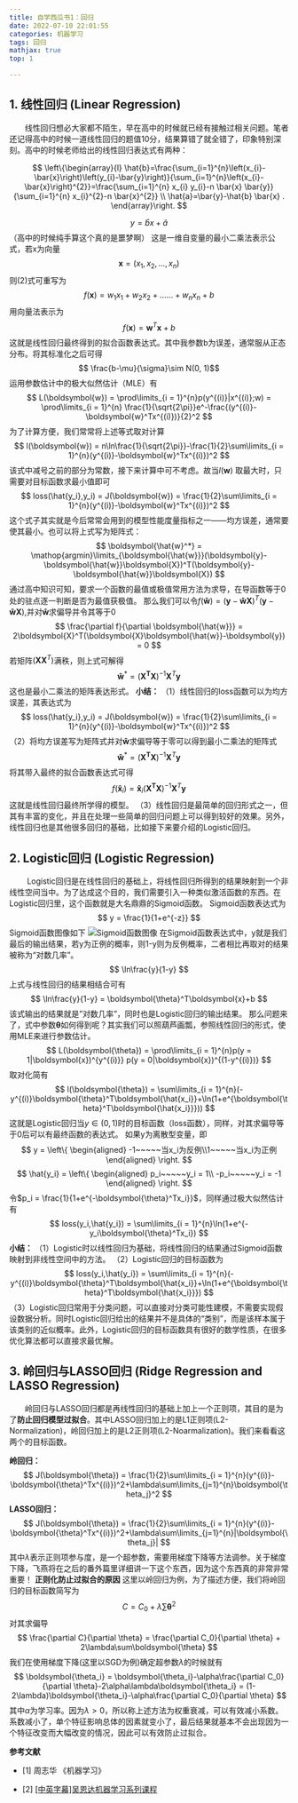 ```yaml
---
title: 自学西瓜书1：回归
date: 2022-07-10 22:01:55
categories: 机器学习
tags: 回归
mathjax: true
top: 1

---
```

## 1. 线性回归 (Linear Regression)
&emsp;&emsp;线性回归想必大家都不陌生，早在高中的时候就已经有接触过相关问题。笔者还记得高中的时候一道线性回归的题值10分，结果算错了就全错了，印象特别深刻。高中的时候老师给出的线性回归表达式有两种：
<!--more-->

$$
\left\{\begin{array}{l}
\hat{b}=\frac{\sum_{i=1}^{n}\left(x_{i}-\bar{x}\right)\left(y_{i}-\bar{y}\right)}{\sum_{i=1}^{n}\left(x_{i}-\bar{x}\right)^{2}}=\frac{\sum_{i=1}^{n} x_{i} y_{i}-n \bar{x} \bar{y}}{\sum_{i=1}^{n} x_{i}^{2}-n \bar{x}^{2}} \\
\hat{a}=\bar{y}-\hat{b} \bar{x} .
\end{array}\right.
$$

$$y = \hat{b}x+\hat{a}$$
（高中的时候纯手算这个真的是噩梦啊）
这是一维自变量的最小二乘法表示公式，若x为向量$$ \boldsymbol{x} = (x_1,x_2,...,x_n) $$
则(2)式可重写为
$$ f(\boldsymbol{x}) = w_1x_1+w_2x_2+......+w_nx_n+b $$
用向量法表示为
$$ f(\boldsymbol{x}) = \boldsymbol{w}^T\boldsymbol{x} + b$$
这就是线性回归最终得到的拟合函数表达式。其中我参数b为误差，通常服从正态分布。将其标准化之后可得
$$ \frac{b-\mu}{\sigma}\sim N(0, 1)$$
运用参数估计中的极大似然估计（MLE）有
$$
L(\boldsymbol{w}) = \prod\limits_{i = 1}^{n}p(y^{(i)}|x^{(i)};w) = \prod\limits_{i = 1}^{n} \frac{1}{\sqrt{2\pi}}e^-\frac{(y^{(i)}-\boldsymbol{w}^Tx^{(i)})}{2}^2
$$
为了计算方便，我们常常将上述等式取对计算
$$
    l(\boldsymbol{w}) = n\ln\frac{1}{\sqrt{2\pi}}-\frac{1}{2}\sum\limits_{i = 1}^{n}(y^{(i)}-\boldsymbol{w}^Tx^{(i)})^2
$$
该式中减号之前的部分为常数，接下来计算中可不考虑。故当$l(\boldsymbol{w})$ 取最大时，只需要对目标函数求最小值即可
$$
loss(\hat{y_i},y_i) = J(\boldsymbol{w}) = \frac{1}{2}\sum\limits_{i = 1}^{n}(y^{(i)}-\boldsymbol{w}^Tx^{(i)})^2
$$
这个式子其实就是今后常常会用到的模型性能度量指标之一——均方误差，通常要使其最小。也可以将上式写为矩阵式：
$$
\boldsymbol{\hat{w}^*} = \mathop{argmin}\limits_{\boldsymbol{\hat{w}}}(\boldsymbol{y}-\boldsymbol{\hat{w}}\boldsymbol{X})^T(\boldsymbol{y}-\boldsymbol{\hat{w}}\boldsymbol{X})
$$
通过高中知识可知，要求一个函数的最值或极值常用方法为求导，在导函数等于0处的驻点逐一判断是否为最值获极值。
那么我们可以令$f(\boldsymbol{\hat{w}}) = (\boldsymbol{y}-\boldsymbol{\hat{w}}\boldsymbol{X})^T(\boldsymbol{y}-\boldsymbol{\hat{w}}\boldsymbol{X})$,并对$\boldsymbol{\hat{w}}$求偏导并令其等于0
$$
\frac{\partial f}{\partial \boldsymbol{\hat{w}}} = 2\boldsymbol{X}^T(\boldsymbol{X}\boldsymbol{\hat{w}}-\boldsymbol{y}) = 0
$$
若矩阵$(\boldsymbol{XX}^T)$满秩，则上式可解得
$$
\boldsymbol{\hat{w}}^* = (\boldsymbol{X^TX})^{-1}\boldsymbol{X}^T\boldsymbol{y}
$$
这也是最小二乘法的矩阵表达形式。
**小结：** 
（1）线性回归的loss函数可以为均方误差，其表达式为
$$
loss(\hat{y_i},y_i) = J(\boldsymbol{w}) = \frac{1}{2}\sum\limits_{i = 1}^{n}(y^{(i)}-\boldsymbol{w}^Tx^{(i)})^2
$$
（2）将均方误差写为矩阵式并对$\boldsymbol{\hat{w}}$求偏导等于零可以得到最小二乘法的矩阵式
$$
\boldsymbol{\hat{w}}^* = (\boldsymbol{X^TX})^{-1}\boldsymbol{X}^T\boldsymbol{y}
$$
将其带入最终的拟合函数表达式可得
$$
f(\boldsymbol{\hat{x}}_i) = \boldsymbol{\hat{x}}_i(\boldsymbol{X^TX})^{-1}\boldsymbol{X}^T\boldsymbol{y}
$$
这就是线性回归最终所学得的模型。
（3）线性回归是最简单的回归形式之一，但其有丰富的变化，并且在处理一些简单的回归问题上可以得到较好的效果。另外，线性回归也是其他很多回归的基础，比如接下来要介绍的Logistic回归。

## 2. Logistic回归 (Logistic Regression)
&emsp;&emsp; Logistic回归是在线性回归的基础上，将线性回归所得到的结果映射到一个非线性空间当中。为了达成这个目的，我们需要引入一种类似激活函数的东西。在Logistic回归里，这个函数就是大名鼎鼎的Sigmoid函数。
Sigmoid函数表达式为
$$
y = \frac{1}{1+e^{-z}}
$$
Sigmoid函数图像如下
![Sigmoid函数图像](https://img-blog.csdnimg.cn/20201114135755928.jpg?x-oss-process=image/watermark,type_ZmFuZ3poZW5naGVpdGk,shadow_10,text_aHR0cHM6Ly9ibG9nLmNzZG4ubmV0L3dlaXhpbl80NTc3MjgzOQ==,size_16,color_FFFFFF,t_70#pic_center)
在Sigmoid函数表达式中，y就是我们最后的输出结果，若y为正例的概率，则1-y则为反例概率，二者相比再取对的结果被称为“对数几率”。
$$
\ln\frac{y}{1-y}
$$
上式与线性回归的结果相结合可有
$$
\ln\frac{y}{1-y} = \boldsymbol{\theta}^T\boldsymbol{x}+b
$$
该式输出的结果就是”对数几率”，同时也是Logistic回归的输出结果。
那么问题来了，式中参数$\boldsymbol{\theta}$如何得到呢？其实我们可以照葫芦画瓢，参照线性回归的形式，使用MLE来进行参数估计。
$$
L(\boldsymbol{\theta}) = \prod\limits_{i = 1}^{n}p(y = 1|\boldsymbol{x})^{y^{(i)}} p(y = 0|\boldsymbol{x})^{(1-y^{(i)})}
$$
取对化简有
$$
l(\boldsymbol{\theta}) = \sum\limits_{i = 1}^{n}(-y^{(i)}\boldsymbol{\theta}^T\boldsymbol{\hat{x_i}}+\ln(1+e^{\boldsymbol{\theta}^T\boldsymbol{\hat{x_i}}}))
$$
这就是Logistic回归当$y\in(0,1)$时的目标函数（loss函数），同样，对其求偏导等于0后可以有最终函数的表达式。
如果y为离散型变量，即
$$
y = \left\{
\begin{aligned}
-1~~~~~当x_i为反例\\1~~~~~当x_i为正例
\end{aligned}
\right.
$$
$$
\hat{y_i} = \left\{
    \begin{aligned}
        p_i~~~~~y_i = 1\\
        -p_i~~~~~y_i = -1
    \end{aligned}
\right.
$$
令$p_i = \frac{1}{1+e^{-\boldsymbol{\theta}^Tx_i}}$，同样通过极大似然估计有
$$
loss(y_i,\hat{y_i}) = \sum\limits_{i = 1}^{n}\ln(1+e^{-y_i\boldsymbol{\theta}^Tx_i})
$$
**小结：**
（1）Logistic时以线性回归为基础，将线性回归的结果通过Sigmoid函数映射到非线性空间中的方法。
（2）Logistic回归的目标函数为
$$
loss(y_i,\hat{y_i}) = \sum\limits_{i = 1}^{n}(-y^{(i)}\boldsymbol{\theta}^T\boldsymbol{\hat{x_i}}+\ln(1+e^{\boldsymbol{\theta}^T\boldsymbol{\hat{x_i}}})
$$
（3）Logistic回归常用于分类问题，可以直接对分类可能性建模，不需要实现假设数据分析。同时Logistic回归给出的结果并不是具体的“类别”，而是该样本属于该类别的近似概率。此外，Logistic回归的目标函数具有很好的数学性质，在很多优化算法都可以直接求最优解。

## 3. 岭回归与LASSO回归 (Ridge Regression and LASSO Regression)
&emsp;&emsp;岭回归与LASSO回归都是再线性回归的基础上加上一个正则项，其目的是为了**防止回归模型过拟合**。其中LASSO回归加上的是L1正则项(L2-Normalization)，岭回归加上的是L2正则项(L2-Noarmalization)。我们来看看这两个的目标函数。

**岭回归：**
$$
J(\boldsymbol{\theta}) = \frac{1}{2}\sum\limits_{i = 1}^{n}(y^{(i)}-\boldsymbol{\theta}^Tx^{(i)})^2+\lambda\sum\limits_{j=1}^{n}\boldsymbol{\theta_j}^2
$$
**LASSO回归：**
$$
J(\boldsymbol{\theta}) = \frac{1}{2}\sum\limits_{i = 1}^{n}(y^{(i)}-\boldsymbol{\theta}^Tx^{(i)})^2+\lambda\sum\limits_{j=1}^{n}|\boldsymbol{\theta_j}|
$$
其中$\lambda$表示正则项参与度，是一个超参数，需要用梯度下降等方法调参。关于梯度下降，飞燕将在之后的番外篇里详细讲一下这个东西，因为这个东西真的非常非常重要！
**正则化防止过拟合的原因**
这里以岭回归为例，为了描述方便，我们将岭回归的目标函数简写为
$$
C = C_0 + \lambda\sum\boldsymbol{\theta}^2
$$
对其求偏导
$$
\frac{\partial C}{\partial \theta} = \frac{\partial C_0}{\partial \theta} + 2\lambda\sum\boldsymbol{\theta}
$$
我们在使用梯度下降(这里以SGD为例)确定超参数$\lambda$的时候就有
$$
\boldsymbol{\theta_i} = \boldsymbol{\theta_i}-\alpha\frac{\partial C_0}{\partial \theta}-2\alpha\lambda\boldsymbol{\theta_i} = (1-2\lambda)\boldsymbol{\theta_i}-\alpha\frac{\partial C_0}{\partial \theta}
$$
其中$\alpha$为学习率。因为$\lambda>0$，所以称上述方法为权重衰减，可以有效减小系数。系数减小了，单个特征影响总体的因素就变小了，最后结果就基本不会出现因为一个特征改变而大幅改变的情况，因此可以有效防止过拟合。







**参考文献**

- [1] 周志华 《机器学习》

- [2] [[中英字幕]吴恩达机器学习系列课程](https://www.bilibili.com/video/BV164411b7dx?p=1)
